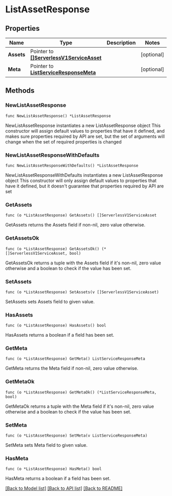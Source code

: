 # ListAssetResponse

## Properties

Name | Type | Description | Notes
------------ | ------------- | ------------- | -------------
**Assets** | Pointer to [**[]ServerlessV1ServiceAsset**](ServerlessV1ServiceAsset.md) |  | [optional] 
**Meta** | Pointer to [**ListServiceResponseMeta**](ListServiceResponse_meta.md) |  | [optional] 

## Methods

### NewListAssetResponse

`func NewListAssetResponse() *ListAssetResponse`

NewListAssetResponse instantiates a new ListAssetResponse object
This constructor will assign default values to properties that have it defined,
and makes sure properties required by API are set, but the set of arguments
will change when the set of required properties is changed

### NewListAssetResponseWithDefaults

`func NewListAssetResponseWithDefaults() *ListAssetResponse`

NewListAssetResponseWithDefaults instantiates a new ListAssetResponse object
This constructor will only assign default values to properties that have it defined,
but it doesn't guarantee that properties required by API are set

### GetAssets

`func (o *ListAssetResponse) GetAssets() []ServerlessV1ServiceAsset`

GetAssets returns the Assets field if non-nil, zero value otherwise.

### GetAssetsOk

`func (o *ListAssetResponse) GetAssetsOk() (*[]ServerlessV1ServiceAsset, bool)`

GetAssetsOk returns a tuple with the Assets field if it's non-nil, zero value otherwise
and a boolean to check if the value has been set.

### SetAssets

`func (o *ListAssetResponse) SetAssets(v []ServerlessV1ServiceAsset)`

SetAssets sets Assets field to given value.

### HasAssets

`func (o *ListAssetResponse) HasAssets() bool`

HasAssets returns a boolean if a field has been set.

### GetMeta

`func (o *ListAssetResponse) GetMeta() ListServiceResponseMeta`

GetMeta returns the Meta field if non-nil, zero value otherwise.

### GetMetaOk

`func (o *ListAssetResponse) GetMetaOk() (*ListServiceResponseMeta, bool)`

GetMetaOk returns a tuple with the Meta field if it's non-nil, zero value otherwise
and a boolean to check if the value has been set.

### SetMeta

`func (o *ListAssetResponse) SetMeta(v ListServiceResponseMeta)`

SetMeta sets Meta field to given value.

### HasMeta

`func (o *ListAssetResponse) HasMeta() bool`

HasMeta returns a boolean if a field has been set.


[[Back to Model list]](../README.md#documentation-for-models) [[Back to API list]](../README.md#documentation-for-api-endpoints) [[Back to README]](../README.md)


